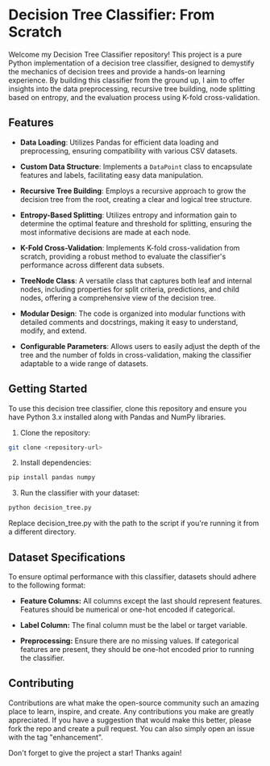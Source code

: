 # Decision Tree Classifier: From Scratch

Welcome my Decision Tree Classifier repository! This project is a pure Python implementation of a decision tree classifier, designed to demystify the mechanics of decision trees and provide a hands-on learning experience. By building this classifier from the ground up, I aim to offer insights into the data preprocessing, recursive tree building, node splitting based on entropy, and the evaluation process using K-fold cross-validation. 

## Features

- **Data Loading**: Utilizes Pandas for efficient data loading and preprocessing, ensuring compatibility with various CSV datasets.

- **Custom Data Structure**: Implements a `DataPoint` class to encapsulate features and labels, facilitating easy data manipulation.

- **Recursive Tree Building**: Employs a recursive approach to grow the decision tree from the root, creating a clear and logical tree structure.

- **Entropy-Based Splitting**: Utilizes entropy and information gain to determine the optimal feature and threshold for splitting, ensuring the most informative decisions are made at each node.

- **K-Fold Cross-Validation**: Implements K-fold cross-validation from scratch, providing a robust method to evaluate the classifier's performance across different data subsets.

- **TreeNode Class**: A versatile class that captures both leaf and internal nodes, including properties for split criteria, predictions, and child nodes, offering a comprehensive view of the decision tree.

- **Modular Design**: The code is organized into modular functions with detailed comments and docstrings, making it easy to understand, modify, and extend.

- **Configurable Parameters**: Allows users to easily adjust the depth of the tree and the number of folds in cross-validation, making the classifier adaptable to a wide range of datasets.

## Getting Started

To use this decision tree classifier, clone this repository and ensure you have Python 3.x installed along with Pandas and NumPy libraries.

1. Clone the repository:
```bash
git clone <repository-url>
```
2. Install dependencies:
```bash
pip install pandas numpy
```
3. Run the classifier with your dataset:
```bash
python decision_tree.py
```
Replace decision_tree.py with the path to the script if you're running it from a different directory.

## Dataset Specifications
To ensure optimal performance with this classifier, datasets should adhere to the following format:

- **Feature Columns:** All columns except the last should represent features. Features should be numerical or one-hot encoded if categorical.

- **Label Column:** The final column must be the label or target variable.

- **Preprocessing:** Ensure there are no missing values. If categorical features are present, they should be one-hot encoded prior to running the classifier.

## Contributing
Contributions are what make the open-source community such an amazing place to learn, inspire, and create. Any contributions you make are greatly appreciated. If you have a suggestion that would make this better, please fork the repo and create a pull request. You can also simply open an issue with the tag "enhancement".

Don't forget to give the project a star! Thanks again!

